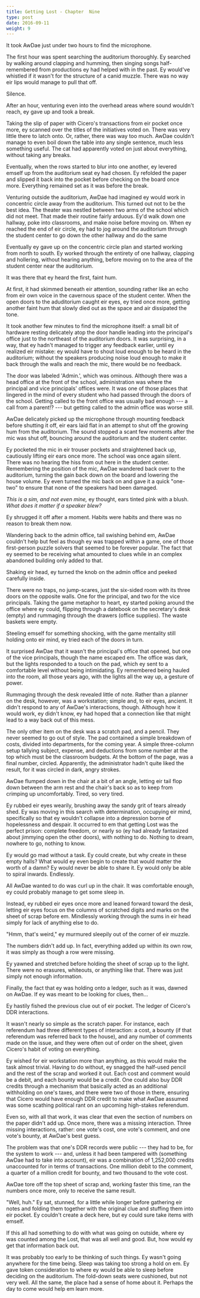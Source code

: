 ```yaml
---
title: Getting Lost - Chapter  Nine
type: post
date: 2016-09-11
weight: 9
---
```


It took AwDae just under two hours to find the microphone.

The first hour was spent searching the auditorium thoroughly. Ey searched by walking around clapping and humming, then singing songs half-remembered from productions ey had helped with in the past. Ey would've whistled if it wasn't for the structure of a canid muzzle. There was no way eir lips would manage to pull that off.

Silence.

After an hour, venturing even into the overhead areas where sound wouldn't reach, ey gave up and took a break.

Taking the slip of paper with Cicero's transactions from eir pocket once more, ey scanned over the titles of the initiatives voted on. There was very little there to latch onto. Or, rather, there was way too much. AwDae couldn't manage to even boil down the table into any single sentence, much less something useful. The cat had apparently voted on just about everything, without taking any breaks.

Eventually, when the rows started to blur into one another, ey levered emself up from the auditorium seat ey had chosen. Ey refolded the paper and slipped it back into the pocket before checking on the board once more. Everything remained set as it was before the break.

Venturing outside the auditorium, AwDae had imagined ey would work in concentric circle away from the auditorium. This turned out not to be the best idea. The theater was nestled between two arms of the school which did not meet. That made their routine fairly arduous. Ey'd walk down one hallway, poke into classrooms, and make noise before moving on. When ey reached the end of eir circle, ey had to jog around the auditorium through the student center to go down the other hallway and do the same

Eventually ey gave up on the concentric circle plan and started working from north to south. Ey worked through the entirety of one hallway, clapping and hollering, without hearing anything, before moving on to the area of the student center near the auditorium.

It was there that ey heard the first, faint hum.

At first, it had skimmed beneath eir attention, sounding rather like an echo from eir own voice in the cavernous space of the student center. When the open doors to the aduditorium caught eir eyes, ey tried once more, getting another faint hum that slowly died out as the space and air dissipated the tone.

It took another few minutes to find the microphone itself: a small bit of hardware resting delicately atop the door handle leading into the principal's office just to the northeast of the auditorium doors. It was surprising, in a way, that ey hadn't managed to trigger any feedback earlier, until ey realized eir mistake: ey would have to shout loud enough to be heard in the auditorium; without the speakers producing noise loud enough to make it back through the walls and reach the mic, there would be no feedback.

The door was labeled 'Admin.', which was ominous. Although there was a head office at the front of the school, administration was where the principal and vice principals' offices were. It was one of those places that lingered in the mind of every student who had passed through the doors of the school. Getting called to the front office was usually bad enough --- a call from a parent!? --- but getting called to the admin office was worse still.

AwDae delicately picked up the microphone through mounting feedback before shutting it off, eir ears laid flat in an attempt to shut off the growing hum from the auditorium. The sound stopped a scant few moments after the mic was shut off, bouncing around the auditorium and the student center.

Ey pocketed the mic in eir trouser pockets and straightened back up, cautiously lifting eir ears once more. The school was once again silent. There was no hearing the hiss from out here in the student center. Remembering the position of the mic, AwDae wandered back over to the auditorium, turning the gain back down on the board and lowering the house volume. Ey even turned the mic back on and gave it a quick "one-two" to ensure that none of the speakers had been damaged.

*This is a sim, and not even mine,* ey thought, ears tinted pink with a blush. *What does it matter if a speaker blew?*

Ey shrugged it off after a moment. Habits were habits and there was no reason to break them now.

Wandering back to the admin office, tail swishing behind em, AwDae couldn't help but feel as though ey was trapped within a game, one of those first-person puzzle solvers that seemed to be forever popular. The fact that ey seemed to be receiving what amounted to clues while in an complex abandoned building only added to that.

Shaking eir head, ey turned the knob on the admin office and peeked carefully inside.

There were no traps, no jump-scares, just the six-sided room with its three doors on the opposite walls. One for the principal, and two for the vice principals. Taking the game metaphor to heart, ey started poking around the office where ey could, flipping through a datebook on the secretary's desk (empty) and rummaging through the drawers (office supplies). The waste baskets were empty.

Steeling emself for something shocking, with the game mentality still holding onto eir mind, ey tried each of the doors in turn.

It surprised AwDae that it wasn't the principal's office that opened, but one of the vice principals, though the name escaped em. The office was dark, but the lights responded to a touch on the pad, which ey sent to a comfortable level without being intimidating. Ey remembered being hauled into the room, all those years ago, with the lights all the way up, a gesture of power.

Rummaging through the desk revealed little of note. Rather than a planner on the desk, however, was a workstation; simple and, to eir eyes, ancient. It didn't respond to any of AwDae's interactions, though. Although how it would work, ey didn't know, ey had hoped that a connection like that might lead to a way back out of this mess.

The only other item on the desk was a scratch pad, and a pencil. They never seemed to go out of style. The pad contained a simple breakdown of costs, divided into departments, for the coming year. A simple three-column setup tallying subject, expense, and deductions from some number at the top which must be the classroom budgets. At the bottom of the page, was a final number, circled. Apparently, the administrator hadn't quite liked the result, for it was circled in dark, angry strokes.

AwDae flumped down in the chair at a bit of an angle, letting eir tail flop down between the arm rest and the chair's back so as to keep from crimping up uncomfortably. Tired, so very tired.

Ey rubbed eir eyes wearily, brushing away the sandy grit of tears already shed. Ey was moving in this search with determination, occupying eir mind, specifically so that ey wouldn't collapse into a depression borne of hopelessness and despair. It occurred to em that getting Lost was the perfect prison: complete freedom, or nearly so (ey had already fantasized about jimmying open the other doors), with nothing to do. Nothing to dream, nowhere to go, nothing to know.

Ey would go mad without a task. Ey could create, but why create in these empty halls? What would ey even begin to create that would matter the worth of a damn? Ey would never be able to share it. Ey would only be able to spiral inwards. Endlessly.

All AwDae wanted to do was curl up in the chair. It was comfortable enough, ey could probably manage to get some sleep in.

Instead, ey rubbed eir eyes once more and leaned forward toward the desk, letting eir eyes focus on the columns of scratched digits and marks on the sheet of scrap before em. Mindlessly working through the sums in eir head simply for lack of anything else to do.

"Hmm, that's weird," ey murmured sleepily out of the corner of eir muzzle.

The numbers didn't add up. In fact, everything added up within its own row, it was simply as though a row were missing.

Ey yawned and stretched before holding the sheet of scrap up to the light. There were no erasures, whiteouts, or anything like that. There was just simply not enough information.

Finally, the fact that ey was holding onto a ledger, such as it was, dawned on AwDae. If ey was meant to be looking for clues, then...

Ey hastily fished the previous clue out of eir pocket. The ledger of Cicero's DDR interactions.

It wasn't nearly so simple as the scratch paper. For instance, each referendum had three different types of interaction: a cost, a bounty (if that referendum was referred back to the house), and any number of comments made on the issue, and they were often out of order on the sheet, given Cicero's habit of voting on everything.

Ey wished for eir workstation more than anything, as this would make the task almost trivial. Having to do without, ey snagged the half-used pencil and the rest of the scrap and worked it out. Each cost and comment would be a debit, and each bounty would be a credit. One could also buy DDR credits through a mechanism that basically acted as an additional withholding on one's taxes, and there were two of those in there, ensuring that Cicero would have enough DDR credit to make what AwDae assumed was some scathing political rant on an upcoming high-stakes referendum.

Even so, with all that work, it was clear that even the section of numbers on the paper didn't add up. Once more, there was a missing interaction. Three missing interactions, rather: one vote's cost, one vote's comment, and one vote's bounty, at AwDae's best guess.

The problem was that one's DDR records were public --- they had to be, for the system to work --- and, unless it had been tampered with (something AwDae had to take into account), eir was a combination of 1,252,000 credits unaccounted for in terms of transactions. One million debit to the comment, a quarter of a million credit for bounty, and two thousand to the vote cost.

AwDae tore off the top sheet of scrap and, working faster this time, ran the numbers once more, only to receive the same result.

"Well, huh." Ey sat, stunned, for a little while longer before gathering eir notes and folding them together with the original clue and stuffing them into eir pocket. Ey couldn't create a deck here, but ey could sure take items with emself.

If this all had something to do with what was going on outside, where ey was counted among the Lost, that was all well and good. But, how would ey get that information back out.

It was probably too early to be thinking of such things. Ey wasn't going anywhere for the time being. Sleep was taking too strong a hold on em. Ey gave token consideration to where ey would be able to sleep before deciding on the auditorium. The fold-down seats were cushioned, but not very well. All the same, the place had a sense of home about it. Perhaps the day to come would help em learn more.
